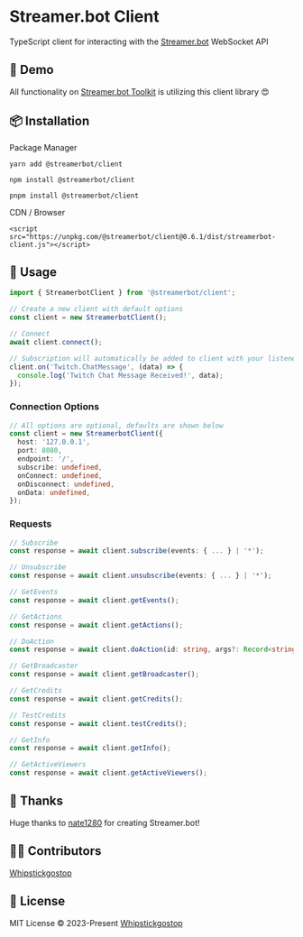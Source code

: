 # Streamer.bot Client

TypeScript client for interacting with the [Streamer.bot](https://streamer.bot) WebSocket API


## 🌈 Demo
All functionality on [Streamer.bot Toolkit](https://toolkit.streamer.bot) is utilizing this client library 😍

## 📦 Installation

Package Manager

```
yarn add @streamerbot/client

npm install @streamerbot/client

pnpm install @streamerbot/client
```

CDN / Browser

```
<script src="https://unpkg.com/@streamerbot/client@0.6.1/dist/streamerbot-client.js"></script>
```

## 🦄 Usage

```ts
import { StreamerbotClient } from '@streamerbot/client';

// Create a new client with default options
const client = new StreamerbotClient();

// Connect
await client.connect();

// Subscription will automatically be added to client with your listener function
client.on('Twitch.ChatMessage', (data) => {
  console.log('Twitch Chat Message Received!', data);
});
```

### Connection Options
```ts
// All options are optional, defaults are shown below
const client = new StreamerbotClient({
  host: '127.0.0.1',
  port: 8080,
  endpoint: '/',
  subscribe: undefined,
  onConnect: undefined,
  onDisconnect: undefined,
  onData: undefined,
});
```

### Requests
```ts
// Subscribe
const response = await client.subscribe(events: { ... } | '*');

// Unsubscribe
const response = await client.unsubscribe(events: { ... } | '*');

// GetEvents
const response = await client.getEvents();

// GetActions
const response = await client.getActions();

// DoAction
const response = await client.doAction(id: string, args?: Record<string, any>);

// GetBroadcaster
const response = await client.getBroadcaster();

// GetCredits
const response = await client.getCredits();

// TestCredits
const response = await client.testCredits();

// GetInfo
const response = await client.getInfo();

// GetActiveViewers
const response = await client.getActiveViewers();
```

## 🌸 Thanks

Huge thanks to [nate1280](https://github.com/nate1280) for creating Streamer.bot!

## 👨‍🚀 Contributors
[Whipstickgostop](https://github.com/whipstickgostop)

## 📄 License
MIT License © 2023-Present [Whipstickgostop](https://github.com/whipstickgostop)